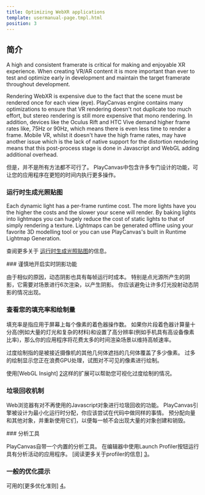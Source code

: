 ```yaml
---
title: Optimizing WebXR applications
template: usermanual-page.tmpl.html
position: 3
---
```


## 简介

A high and consistent framerate is critical for making and enjoyable XR experience. When creating VR/AR content it is more important than ever to test and optimize early in development and maintain the target framerate throughout development.

Rendering WebXR is expensive due to the fact that the scene must be rendered once for each view (eye). PlayCanvas engine contains many optimizations to ensure that VR rendering doesn't not duplicate too much effort, but stereo rendering is still more expensive that mono rendering. In addition, devices like the Oculus Rift and HTC Vive demand higher frame rates like, 75Hz or 90Hz, which means there is even less time to render a frame. Mobile VR, whilst it doesn't have the high frame rates, may have another issue which is the lack of native support for the distortion rendering means that this post-process stage is done in Javascript and WebGL adding additional overhead.

但是，并不是所有方法都不可行了。 PlayCanvas中包含许多专门设计的功能，可让您的应用程序在更短的时间内执行更多操作。

### 运行时生成光照贴图

Each dynamic light has a per-frame runtime cost. The more lights have you the higher the costs and the slower your scene will render. By baking lights into lightmaps you can hugely reduce the cost of static lights to that of simply rendering a texture. Lightmaps can be generated offline using your favorite 3D modelling tool or you can use PlayCanvas's built in Runtime Lightmap Generation.

查阅更多关于 [运行时生成光照贴图][1]的信息。

### 谨慎地开启实时阴影功能

由于相似的原因，动态阴影也具有每帧运行时成本。 特别是点光源所产生的阴影，它需要对场景进行6次渲染，以产生阴影。 你应该避免让许多灯光投射动态阴影的情况出现。

### 查看您的填充率和绘制量

填充率是指应用于屏幕上每个像素的着色器操作数。 如果你片段着色器计算量十分高(例如大量的灯光和复杂的材料)和设置了高分辨率(例如手机具有高设备像素比率)，那么你的应用程序将花费太多的时间渲染场景以维持高帧速率。

过度绘制指的是被接近摄像机的其他几何体遮挡的几何体覆盖了多少像素。 过多的绘制显示您正在浪费GPU处理，试图对不可见的像素进行绘制。

使用[WebGL Insight] [2]这样的扩展可以帮助您可视化过度绘制的情况。

### 垃圾回收机制

Web浏览器有对不再使用的Javascript对象进行垃圾回收的功能。 PlayCanvas引擎被设计为最小化运行时分配，你应该尝试在代码中做同样的事情。 预分配向量和其他对象，并重新使用它们，以便每一帧不会出现大量的对象创建和销毁。

### 分析工具

PlayCanvas自带一个内置的分析工具。 在编辑器中使用Launch Profiler按钮运行具有分析活动的应用程序。 [阅读更多关于profiler的信息] [3]。

### 一般的优化提示

可用的[更多优化准则] [4]。

[1]: /user-manual/graphics/lighting/runtime-lightmaps/
[2]: https://github.com/3Dparallax/insight
[3]: /user-manual/optimization/profiler/
[4]: /user-manual/optimization/guidelines/

